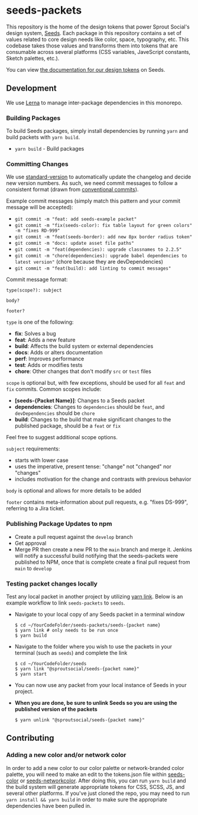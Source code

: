# seeds-packets

This repository is the home of the design tokens that power Sprout Social's design system, [Seeds](https://sproutsocial.com/seeds). Each package in this repository contains a set of values related to core design needs like color, space, typography, etc. This codebase takes those values and transforms them into tokens that are consumable across several platforms (CSS variables, JaveScript constants, Sketch palettes, etc.).

You can view [the documentation for our design tokens](https://sproutsocial.com/seeds/resources/tokens/) on Seeds.

## Development

We use [Lerna](https://lernajs.io) to manage inter-package dependencies in this monorepo.

### Building Packages

To build Seeds packages, simply install dependencies by running `yarn` and build packets with `yarn build`.

- `yarn build` - Build packages


### Committing Changes

We use [standard-version](https://github.com/conventional-changelog/standard-version) to automatically update the changelog and decide new version numbers. As such, we need commit messages to follow a consistent format (drawn from [conventional commits](https://conventionalcommits.org/)).

Example commit messages (simply match this pattern and your commit message will be accepted):

- `git commit -m "feat: add seeds-example packet"`
- `git commit -m "fix(seeds-color): fix table layout for green colors" -m "fixes RD-999"`
- `git commit -m "feat(seeds-border): add new 8px border radius token"`
- `git commit -m "docs: update asset file paths"`
- `git commit -m "feat(dependencies): upgrade classnames to 2.2.5"`
- `git commit -m "chore(dependencies): upgrade babel dependencies to latest version"` (chore because they are devDependencies)
- `git commit -m "feat(build): add linting to commit messages"`

Commit message format:

```
type(scope?): subject

body?

footer?
```

`type` is one of the following:

- **fix**: Solves a bug
- **feat**: Adds a new feature
- **build**: Affects the build system or external dependencies
- **docs**: Adds or alters documentation
- **perf**: Improves performance
- **test**: Adds or modifies tests
- **chore**: Other changes that don't modify `src` or `test` files

`scope` is optional but, with few exceptions, should be used for all `feat` and `fix` commits. Common scopes include:

- **[seeds-{Packet Name}]**: Changes to a Seeds packet
- **dependencies**: Changes to `dependencies` should be `feat`, and `devDependencies` should be `chore`
- **build**: Changes to the build that make significant changes to the published package, should be a `feat` or `fix`

Feel free to suggest additional scope options.

`subject` requirements:

- starts with lower case
- uses the imperative, present tense: "change" not "changed" nor "changes"
- includes motivation for the change and contrasts with previous behavior

`body` is optional and allows for more details to be added

`footer` contains meta-information about pull requests, e.g. "fixes DS-999", referring to a Jira ticket.

### Publishing Package Updates to npm

- Create a pull request against the `develop` branch
- Get approval
- Merge PR then create a new PR to the `main` branch and merge it. Jenkins will notify a successful build notifying that the seeds-packets were published to NPM, once that is complete create a final pull request from `main` to `develop`


### Testing packet changes locally

Test any local packet in another project by utilizing [yarn link](https://yarnpkg.com/lang/en/docs/cli/link/). Below is an example workflow to link `seeds-packets` to `seeds`.

* Navigate to your local copy of any Seeds packet in a terminal window

  ```shell
  $ cd ~/YourCodeFolder/seeds-packets/seeds-{packet name}
  $ yarn link # only needs to be run once
  $ yarn build
  ```

* Navigate to the folder where you wish to use the packets in your terminal (such as `seeds`) and complete the link

  ```shell
  $ cd ~/YourCodeFolder/seeds
  $ yarn link "@sproutsocial/seeds-{packet name}"
  $ yarn start
  ```

* You can now use any packet from your local instance of Seeds in your project.

* **When you are done, be sure to unlink Seeds so you are using the published version of the packets**

  ```
  $ yarn unlink "@sproutsocial/seeds-{packet name}"
  ```

## Contributing

### Adding a new color and/or network color

In order to add a new color to our color palette or network-branded color palette, you will need to make an edit to the tokens.json file within [seeds-color](https://github.com/sproutsocial/seeds-packets/blob/develop/packets/seeds-color/tokens.json) or [seeds-networkcolor](https://github.com/sproutsocial/seeds-packets/blob/develop/packets/seeds-networkcolor/tokens.json). After doing this, you can run `yarn build` and the build system will generate appropriate tokens for CSS, SCSS, JS, and several other platforms. If you've just cloned the repo, you may need to run `yarn install && yarn build` in order to make sure the appropriate dependencies have been pulled in.